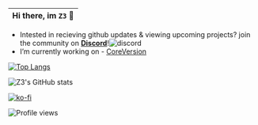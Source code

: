 |Hi there, im ```Z3``` 👋|
|----|


- Intested in recieving github updates & viewing upcoming projects? join the community on **[Discord](https://discord.gg/PJPcsWV2sv)**!![discord](https://img.shields.io/discord/1007794580126711830?label=%20&logo=discord)
- I’m currently working on - [CoreVersion](https://github.com/CoreVersion)

[![Top Langs](https://github-readme-streak-stats.herokuapp.com?user=SirZ3us&theme=tokyonight&date_format=M%20j%5B%2C%20Y%5D)](https://git.io/streak-stats)


![Z3's GitHub stats](https://github-readme-stats.vercel.app/api?username=SirZ3us&show_icons=true&theme=tokyonight)


[![ko-fi](https://ko-fi.com/img/githubbutton_sm.svg)](https://ko-fi.com/z3github)


![Profile views](https://gpvc.arturio.dev/SirZ3us)
